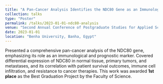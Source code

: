 ```yaml
---
title: "A Pan-Cancer Analysis Identifies the NDC80 Gene as an Immunological and Prognostic Marker"
collection: talks
type: "Poster"
permalink: /talks/2023-01-01-ndc80-analysis
venue: "Second Annual Conference of Postgraduate Studies for Applied Science"
date: 2023-01-01
location: "Benha University, Banha, Egypt"
---
```


Presented a comprehensive pan-cancer analysis of the NDC80 gene, emphasizing its role as an immunological and prognostic marker. Covered differential expression of NDC80 in normal tissue, primary tumors, and metastases, and its correlation with patient survival outcomes, immune cell infiltration, and resistance to cancer therapies. This work was awarded **1st place** as the Best Graduation Project by the Faculty of Science.
